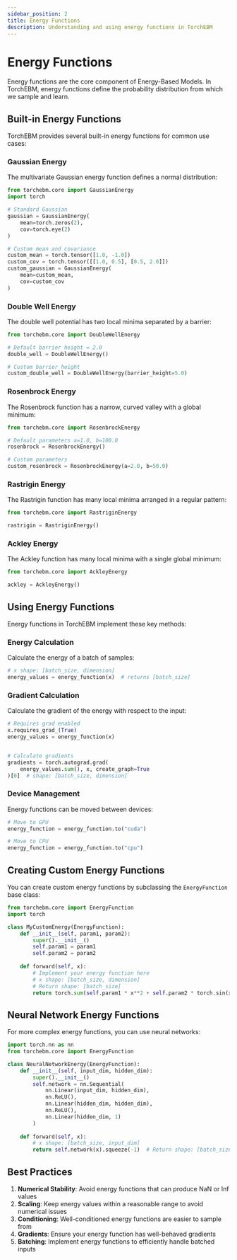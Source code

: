 ```yaml
---
sidebar_position: 2
title: Energy Functions
description: Understanding and using energy functions in TorchEBM
---
```


# Energy Functions

Energy functions are the core component of Energy-Based Models. In TorchEBM, energy functions define the probability distribution from which we sample and learn.

## Built-in Energy Functions

TorchEBM provides several built-in energy functions for common use cases:

### Gaussian Energy

The multivariate Gaussian energy function defines a normal distribution:

```python
from torchebm.core import GaussianEnergy
import torch

# Standard Gaussian
gaussian = GaussianEnergy(
    mean=torch.zeros(2),
    cov=torch.eye(2)
)

# Custom mean and covariance
custom_mean = torch.tensor([1.0, -1.0])
custom_cov = torch.tensor([[1.0, 0.5], [0.5, 2.0]])
custom_gaussian = GaussianEnergy(
    mean=custom_mean,
    cov=custom_cov
)
```

### Double Well Energy

The double well potential has two local minima separated by a barrier:

```python
from torchebm.core import DoubleWellEnergy

# Default barrier height = 2.0
double_well = DoubleWellEnergy()

# Custom barrier height
custom_double_well = DoubleWellEnergy(barrier_height=5.0)
```

### Rosenbrock Energy

The Rosenbrock function has a narrow, curved valley with a global minimum:

```python
from torchebm.core import RosenbrockEnergy

# Default parameters a=1.0, b=100.0
rosenbrock = RosenbrockEnergy()

# Custom parameters
custom_rosenbrock = RosenbrockEnergy(a=2.0, b=50.0)
```

### Rastrigin Energy

The Rastrigin function has many local minima arranged in a regular pattern:

```python
from torchebm.core import RastriginEnergy

rastrigin = RastriginEnergy()
```

### Ackley Energy

The Ackley function has many local minima with a single global minimum:

```python
from torchebm.core import AckleyEnergy

ackley = AckleyEnergy()
```

## Using Energy Functions

Energy functions in TorchEBM implement these key methods:

### Energy Calculation

Calculate the energy of a batch of samples:

```python
# x shape: [batch_size, dimension]
energy_values = energy_function(x)  # returns [batch_size]
```

### Gradient Calculation

Calculate the gradient of the energy with respect to the input:

```python
# Requires grad enabled
x.requires_grad_(True)
energy_values = energy_function(x)


# Calculate gradients
gradients = torch.autograd.grad(
    energy_values.sum(), x, create_graph=True
)[0]  # shape: [batch_size, dimension]
```

### Device Management

Energy functions can be moved between devices:

```python
# Move to GPU
energy_function = energy_function.to("cuda")

# Move to CPU
energy_function = energy_function.to("cpu")
```

## Creating Custom Energy Functions

You can create custom energy functions by subclassing the `EnergyFunction` base class:

```python
from torchebm.core import EnergyFunction
import torch

class MyCustomEnergy(EnergyFunction):
    def __init__(self, param1, param2):
        super().__init__()
        self.param1 = param1
        self.param2 = param2
    
    def forward(self, x):
        # Implement your energy function here
        # x shape: [batch_size, dimension]
        # Return shape: [batch_size]
        return torch.sum(self.param1 * x**2 + self.param2 * torch.sin(x), dim=-1)
```

## Neural Network Energy Functions

For more complex energy functions, you can use neural networks:

```python
import torch.nn as nn
from torchebm.core import EnergyFunction

class NeuralNetworkEnergy(EnergyFunction):
    def __init__(self, input_dim, hidden_dim):
        super().__init__()
        self.network = nn.Sequential(
            nn.Linear(input_dim, hidden_dim),
            nn.ReLU(),
            nn.Linear(hidden_dim, hidden_dim),
            nn.ReLU(),
            nn.Linear(hidden_dim, 1)
        )
    
    def forward(self, x):
        # x shape: [batch_size, input_dim]
        return self.network(x).squeeze(-1)  # Return shape: [batch_size]
```

## Best Practices

1. **Numerical Stability**: Avoid energy functions that can produce NaN or Inf values
2. **Scaling**: Keep energy values within a reasonable range to avoid numerical issues
3. **Conditioning**: Well-conditioned energy functions are easier to sample from
4. **Gradients**: Ensure your energy function has well-behaved gradients
5. **Batching**: Implement energy functions to efficiently handle batched inputs 